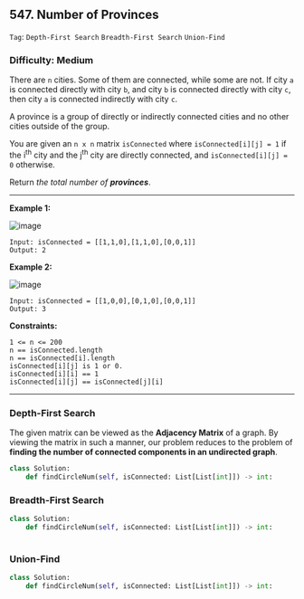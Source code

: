## 547. Number of Provinces

```Tag```: ```Depth-First Search``` ```Breadth-First Search``` ```Union-Find```

### Difficulty: Medium

There are ```n``` cities. Some of them are connected, while some are not. If city ```a``` is connected directly with city ```b```, and city ```b``` is connected directly with city ```c```, then city ```a``` is connected indirectly with city ```c```.

A province is a group of directly or indirectly connected cities and no other cities outside of the group.

You are given an ```n x n``` matrix ```isConnected``` where ```isConnected[i][j] = 1``` if the i<sup>th</sup> city and the j<sup>th</sup> city are directly connected, and ```isConnected[i][j] = 0``` otherwise.

Return _the total number of __provinces___.

---

__Example 1:__

![image](https://assets.leetcode.com/uploads/2020/12/24/graph1.jpg)
```
Input: isConnected = [[1,1,0],[1,1,0],[0,0,1]]
Output: 2
```

__Example 2:__

![image](https://assets.leetcode.com/uploads/2020/12/24/graph2.jpg)
```
Input: isConnected = [[1,0,0],[0,1,0],[0,0,1]]
Output: 3
```

__Constraints:__
```
1 <= n <= 200
n == isConnected.length
n == isConnected[i].length
isConnected[i][j] is 1 or 0.
isConnected[i][i] == 1
isConnected[i][j] == isConnected[j][i]
```

---

### Depth-First Search

The given matrix can be viewed as the __Adjacency Matrix__ of a graph. By viewing the matrix in such a manner, our problem reduces to the problem of __finding the number of connected components in an undirected graph__. 

```Python
class Solution:
    def findCircleNum(self, isConnected: List[List[int]]) -> int:

```

### Breadth-First Search

```Python
class Solution:
    def findCircleNum(self, isConnected: List[List[int]]) -> int:
    
```

### Union-Find

```Python
class Solution:
    def findCircleNum(self, isConnected: List[List[int]]) -> int:
    

```

